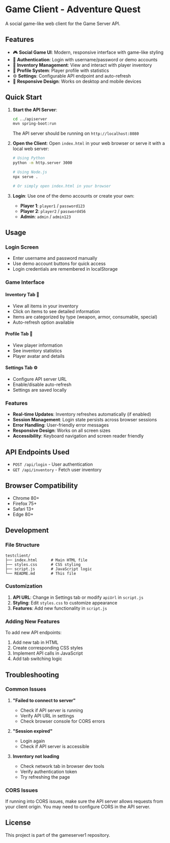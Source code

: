# Game Client - Adventure Quest

A social game-like web client for the Game Server API.

## Features

- 🎮 **Social Game UI**: Modern, responsive interface with game-like styling
- 🔐 **Authentication**: Login with username/password or demo accounts
- 🎒 **Inventory Management**: View and interact with player inventory
- 👤 **Profile System**: Player profile with statistics
- ⚙️ **Settings**: Configurable API endpoint and auto-refresh
- 📱 **Responsive Design**: Works on desktop and mobile devices

## Quick Start

1. **Start the API Server**:
   ```bash
   cd ../apiserver
   mvn spring-boot:run
   ```
   The API server should be running on `http://localhost:8080`

2. **Open the Client**:
   Open `index.html` in your web browser or serve it with a local web server:
   ```bash
   # Using Python
   python -m http.server 3000
   
   # Using Node.js
   npx serve .
   
   # Or simply open index.html in your browser
   ```

3. **Login**:
   Use one of the demo accounts or create your own:
   - **Player 1**: `player1` / `password123`
   - **Player 2**: `player2` / `password456`
   - **Admin**: `admin` / `admin123`

## Usage

### Login Screen
- Enter username and password manually
- Use demo account buttons for quick access
- Login credentials are remembered in localStorage

### Game Interface

#### Inventory Tab 🎒
- View all items in your inventory
- Click on items to see detailed information
- Items are categorized by type (weapon, armor, consumable, special)
- Auto-refresh option available

#### Profile Tab 👤
- View player information
- See inventory statistics
- Player avatar and details

#### Settings Tab ⚙️
- Configure API server URL
- Enable/disable auto-refresh
- Settings are saved locally

### Features

- **Real-time Updates**: Inventory refreshes automatically (if enabled)
- **Session Management**: Login state persists across browser sessions
- **Error Handling**: User-friendly error messages
- **Responsive Design**: Works on all screen sizes
- **Accessibility**: Keyboard navigation and screen reader friendly

## API Endpoints Used

- `POST /api/login` - User authentication
- `GET /api/inventory` - Fetch user inventory

## Browser Compatibility

- Chrome 80+
- Firefox 75+
- Safari 13+
- Edge 80+

## Development

### File Structure
```
testclient/
├── index.html      # Main HTML file
├── styles.css      # CSS styling
├── script.js       # JavaScript logic
└── README.md       # This file
```

### Customization

1. **API URL**: Change in Settings tab or modify `apiUrl` in `script.js`
2. **Styling**: Edit `styles.css` to customize appearance
3. **Features**: Add new functionality in `script.js`

### Adding New Features

To add new API endpoints:

1. Add new tab in HTML
2. Create corresponding CSS styles
3. Implement API calls in JavaScript
4. Add tab switching logic

## Troubleshooting

### Common Issues

1. **"Failed to connect to server"**
   - Check if API server is running
   - Verify API URL in settings
   - Check browser console for CORS errors

2. **"Session expired"**
   - Login again
   - Check if API server is accessible

3. **Inventory not loading**
   - Check network tab in browser dev tools
   - Verify authentication token
   - Try refreshing the page

### CORS Issues

If running into CORS issues, make sure the API server allows requests from your client origin. You may need to configure CORS in the API server.

## License

This project is part of the gameserver1 repository.
